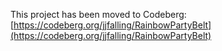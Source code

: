 This project has been moved to Codeberg: [https://codeberg.org/jjfalling/RainbowPartyBelt](https://codeberg.org/jjfalling/RainbowPartyBelt)
